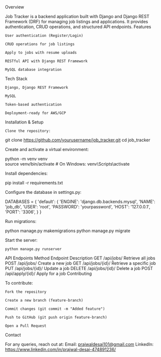 Overview

Job Tracker is a backend application built with Django and Django REST Framework (DRF) for managing job listings and applications. It provides authentication, CRUD operations, and structured API endpoints.
Features

    User authentication (Register/Login)

    CRUD operations for job listings

    Apply to jobs with resume uploads

    RESTful API with Django REST Framework

    MySQL database integration

Tech Stack

    Django, Django REST Framework

    MySQL

    Token-based authentication

    Deployment-ready for AWS/GCP

Installation & Setup

    Clone the repository:

git clone https://github.com/yourusername/job_tracker.git
cd job_tracker

Create and activate a virtual environment:

python -m venv venv  
source venv/bin/activate  # On Windows: venv\Scripts\activate

Install dependencies:

pip install -r requirements.txt

Configure the database in settings.py:

DATABASES = {
    'default': {
        'ENGINE': 'django.db.backends.mysql',
        'NAME': 'job_db',
        'USER': 'root',
        'PASSWORD': 'yourpassword',
        'HOST': '127.0.0.1',
        'PORT': '3306',
    }
}

Run migrations:

python manage.py makemigrations
python manage.py migrate

Start the server:

    python manage.py runserver

API Endpoints
Method	Endpoint	Description
GET	/api/jobs/	Retrieve all jobs
POST	/api/jobs/	Create a new job
GET	/api/jobs/{id}/	Retrieve a specific job
PUT	/api/jobs/{id}/	Update a job
DELETE	/api/jobs/{id}/	Delete a job
POST	/api/apply/{id}/	Apply for a job
Contributing

To contribute:

    Fork the repository

    Create a new branch (feature-branch)

    Commit changes (git commit -m "Added feature")

    Push to GitHub (git push origin feature-branch)

    Open a Pull Request

Contact

For any queries, reach out at:
Email: prajwaldesai101@gmail.com
LinkedIn: https://www.linkedin.com/in/prajwal-desai-474891236/
